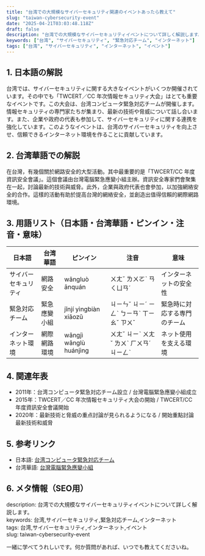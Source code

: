 ```yaml
---
title: "台湾での大規模なサイバーセキュリティ関連のイベントあったら教えて"
slug: "taiwan-cybersecurity-event"
date: "2025-04-21T03:03:48.118Z"
draft: false
description: "台湾での大規模なサイバーセキュリティイベントについて詳しく解説します。"
keywords: ["台湾", "サイバーセキュリティ", "緊急対応チーム", "インターネット"]
tags: ["台湾", "サイバーセキュリティ", "インターネット", "イベント"]
---
```


## 1. 日本語の解説  
台湾では、サイバーセキュリティに関する大きなイベントがいくつか開催されています。その中でも「TWCERT／CC 年次情報セキュリティ大会」はとても重要なイベントです。この大会は、台湾コンピュータ緊急対応チームが開催します。情報セキュリティの専門家たちが集まり、最新の技術や脅威について話し合います。また、企業や政府の代表も参加して、サイバーセキュリティに関する連携を強化しています。このようなイベントは、台湾のサイバーセキュリティを向上させ、信頼できるインターネット環境を作ることに貢献しています。

## 2. 台湾華語での解説  
在台灣，有幾個關於網路安全的大型活動。其中最重要的是「TWCERT/CC 年度資訊安全會議」。這個會議由台灣電腦緊急應變小組主辦。資訊安全專家們會聚集在一起，討論最新的技術與威脅。此外，企業與政府代表也會參加，以加強網絡安全的合作。這樣的活動有助於提高台灣的網絡安全，並創造出值得信賴的網際網路環境。

## 3. 用語リスト（日本語・台湾華語・ピンイン・注音・意味）  
| 日本語   | 台湾華語                | ピンイン          | 注音    | 意味                         |
|----------|------------------------|-------------------|--------|------------------------------|
| サイバーセキュリティ | 網路安全          | wǎngluò ānquán  | ㄨㄤˇ ㄌㄨㄛˋ ㄢ ㄑㄩㄢˊ | インターネットの安全性      |
| 緊急対応チーム   | 緊急應變小組           | jǐnjí yìngbiàn xiǎozǔ | ㄐㄧㄣˇ ㄐㄧˊ ㄧㄥˋ ㄅㄧㄢˋ ㄒㄧㄠˇ ㄗㄨˇ | 緊急時に対応する専門のチーム |
| インターネット環境 | 網際網路環境           | wǎngjì wǎnglù huánjìng | ㄨㄤˇ ㄐㄧˋ ㄨㄤˇ ㄌㄨˋ ㄏㄨㄢˊ ㄐㄧㄥˋ   | ネット使用を支える環境       |

## 4. 関連年表  
- 2011年：台湾コンピュータ緊急対応チーム設立 / 台灣電腦緊急應變小組成立  
- 2015年：TWCERT／CC 年次情報セキュリティ大会の開始 / TWCERT/CC 年度資訊安全會議開始  
- 2020年：最新技術と脅威の重点討論が見られるようになる / 開始重點討論最新技術和威脅  

## 5. 参考リンク  
- 日本語: [台湾コンピュータ緊急対応チーム](https://www.twcert.org.tw/)  
- 台湾華語: [台灣電腦緊急應變小組](https://www.twcert.org.tw/)

## 6. メタ情報（SEO用）  
description: 台湾での大規模なサイバーセキュリティイベントについて詳しく解説します。  
keywords: 台湾,サイバーセキュリティ,緊急対応チーム,インターネット  
tags: 台湾,サイバーセキュリティ,インターネット,イベント  
slug: taiwan-cybersecurity-event

一緒に学べてうれしいです。何か質問があれば、いつでも教えてくださいね。
